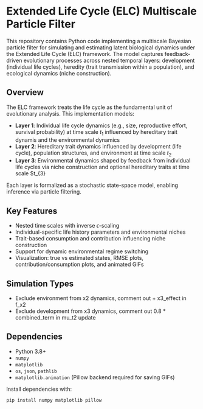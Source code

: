 # Extended Life Cycle (ELC) Multiscale Particle Filter

This repository contains Python code implementing a multiscale Bayesian particle filter for simulating and estimating latent biological dynamics under the Extended Life Cycle (ELC) framework. The model captures feedback-driven evolutionary processes across nested temporal layers: development (individual life cycles), heredity (trait transmission within a population), and ecological dynamics (niche construction).

## Overview

The ELC framework treats the life cycle as the fundamental unit of evolutionary analysis. This implementation models:

- **Layer 1**: Individual life cycle dynamics (e.g., size, reproductive effort, survival probability) at time scale $t_1$ influenced by hereditary trait dynamis and the environmental dynamics
- **Layer 2**: Hereditary trait dynamics influenced by development (life cycle), population structures, and environment at time scale $t_2$
- **Layer 3**: Environmental dynamics shaped by feedback from individual life cycles via niche construction and optional hereditary traits at time scale $t_{3}

Each layer is formalized as a stochastic state-space model, enabling inference via particle filtering.

## Key Features

- Nested time scales with inverse $\epsilon$-scaling
- Individual-specific life history parameters and environmental niches
- Trait-based consumption and contribution influencing niche construction
- Support for dynamic environmental regime switching
- Visualization: true vs estimated states, RMSE plots, contribution/consumption plots, and animated GIFs

## Simulation Types
- Exclude environment from x2 dynamics, comment out + x3_effect in f_x2
- Exclude development from x3 dynamics, comment out 0.8 * combined_term in mu_t2 update 

## Dependencies

- Python 3.8+
- `numpy`
- `matplotlib`
- `os`, `json`, `pathlib`
- `matplotlib.animation` (Pillow backend required for saving GIFs)

Install dependencies with:

```bash
pip install numpy matplotlib pillow
